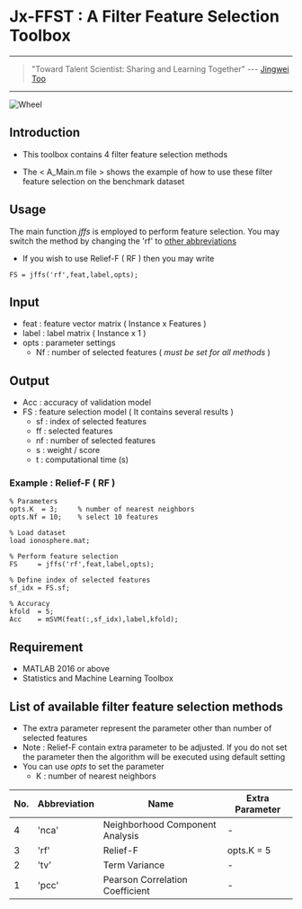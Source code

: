 # Jx-FFST : A Filter Feature Selection Toolbox

---
> "Toward Talent Scientist: Sharing and Learning Together"
>  --- [Jingwei Too](https://jingweitoo.wordpress.com/)
---

![Wheel](https://www.mathworks.com/matlabcentral/mlc-downloads/downloads/f5e02324-3814-410d-b47e-a5f4033497dc/41a6d04b-7f52-46f8-9ee6-64fc5be9caa4/images/screenshot.PNG)

## Introduction

* This toolbox contains 4 filter feature selection methods 

* The < A_Main.m file > shows the example of how to use these filter feature selection on the benchmark dataset


## Usage
The main function *jffs* is employed to perform feature selection. You may switch the method by changing the 'rf' to [other abbreviations](/README.md#list-of-available-filter-feature-selection-methods)
* If you wish to use Relief-F ( RF ) then you may write
```code
FS = jffs('rf',feat,label,opts);
```


## Input
* feat   : feature vector matrix ( Instance x Features )
* label  : label matrix ( Instance x 1 )
* opts   : parameter settings
    + Nf : number of selected features ( *must be set for all methods* )


## Output
* Acc  : accuracy of validation model
* FS   : feature selection model ( It contains several results )
    + sf : index of selected features
    + ff : selected features
    + nf : number of selected features
    + s  : weight / score
    + t  : computational time (s)
    

### Example : Relief-F  ( RF ) 
```code 
% Parameters
opts.K  = 3;     % number of nearest neighbors
opts.Nf = 10;    % select 10 features

% Load dataset
load ionosphere.mat; 

% Perform feature selection 
FS     = jffs('rf',feat,label,opts);

% Define index of selected features
sf_idx = FS.sf;

% Accuracy  
kfold  = 5;
Acc    = mSVM(feat(:,sf_idx),label,kfold);

```


## Requirement

* MATLAB 2016 or above 
* Statistics and Machine Learning Toolbox


## List of available filter feature selection methods
* The extra parameter represent the parameter other than number of selected features
* Note : Relief-F contain extra parameter to be adjusted. If you do not set the parameter then the algorithm will be executed using default setting
* You can use *opts* to set the parameter
    + K : number of nearest neighbors


| No. | Abbreviation | Name                                |  Extra Parameter        |
|-----|--------------|-------------------------------------|-------------------------|
| 4   | 'nca'        | Neighborhood Component Analysis     | -                       |
| 3   | 'rf'         | Relief-F                            | opts.K = 5              |
| 2   | 'tv'         | Term Variance                       | -                       |
| 1   | 'pcc'        | Pearson Correlation Coefficient     | -                       |




    
    
    
